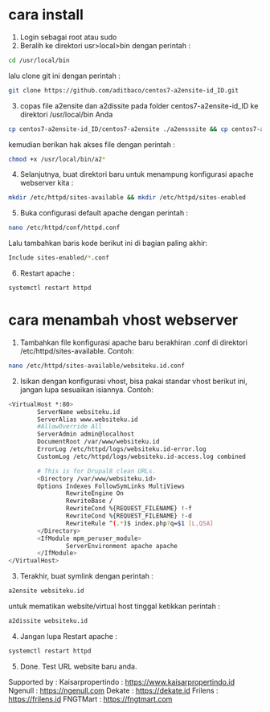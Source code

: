 # cara install 
1. Login sebagai root atau sudo
2. Beralih ke direktori usr>local>bin dengan perintah :
```sh
cd /usr/local/bin
```
lalu clone git ini dengan perintah : 
```sh
git clone https://github.com/aditbaco/centos7-a2ensite-id_ID.git
```
3. copas file a2ensite dan a2dissite pada folder centos7-a2ensite-id_ID ke direktori /usr/local/bin Anda
```sh
cp centos7-a2ensite-id_ID/centos7-a2ensite ./a2ensssite && cp centos7-a2ensite-id_ID/centos7-a2dissite ./a2dissite
```
kemudian berikan hak akses file dengan perintah :
```sh
chmod +x /usr/local/bin/a2*
```
4. Selanjutnya, buat direktori baru untuk menampung konfigurasi apache webserver kita :
```sh
mkdir /etc/httpd/sites-available && mkdir /etc/httpd/sites-enabled
```
5. Buka configurasi default apache dengan perintah : 
```sh
nano /etc/httpd/conf/httpd.conf
```
Lalu tambahkan baris kode berikut ini di bagian paling akhir: 
```sh
Include sites-enabled/*.conf
```
6. Restart apache : 
```sh
systemctl restart httpd
```

# cara menambah vhost webserver
1. Tambahkan file konfigurasi apache baru berakhiran <website anda>.conf di direktori /etc/httpd/sites-available. Contoh: 
```sh
nano /etc/httpd/sites-available/websiteku.id.conf
```
2. Isikan dengan konfigurasi vhost, bisa pakai standar vhost berikut ini, jangan lupa sesuaikan isiannya. Contoh:
```sh
<VirtualHost *:80>
        ServerName websiteku.id
        ServerAlias www.websiteku.id
        #AllowOverride All
        ServerAdmin admin@localhost
        DocumentRoot /var/www/websiteku.id
        ErrorLog /etc/httpd/logs/websiteku.id-error.log
        CustomLog /etc/httpd/logs/websiteku.id-access.log combined

        # This is for Drupal8 clean URLs.
        <Directory /var/www/websiteku.id>
		Options Indexes FollowSymLinks MultiViews
                RewriteEngine On
                RewriteBase /
                RewriteCond %{REQUEST_FILENAME} !-f
                RewriteCond %{REQUEST_FILENAME} !-d
                RewriteRule ^(.*)$ index.php?q=$1 [L,QSA]
        </Directory>
		<IfModule mpm_peruser_module>
                ServerEnvironment apache apache
        </IfModule>
</VirtualHost>
```
3. Terakhir, buat symlink dengan perintah :
```sh
a2ensite websiteku.id
```
untuk mematikan website/virtual host tinggal ketikkan perintah :
```sh
a2dissite websiteku.id
```
4. Jangan lupa Restart apache : 
```sh
systemctl restart httpd
```
5. Done. Test URL website baru anda.

Supported by :
Kaisarpropertindo : https://www.kaisarpropertindo.id
Ngenull : https://ngenull.com
Dekate : https://dekate.id
Frilens : https://frilens.id
FNGTMart : https://fngtmart.com
